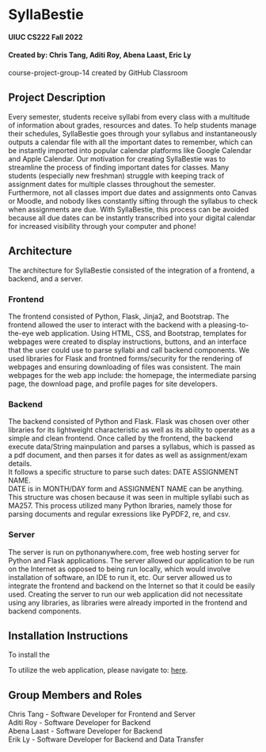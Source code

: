 # SyllaBestie
#### UIUC CS222 Fall 2022
#### Created by: Chris Tang, Aditi Roy, Abena Laast, Eric Ly
course-project-group-14 created by GitHub Classroom

## Project Description
Every semester, students receive syllabi from every class with a multitude of information about grades, resources and dates. To help students manage their schedules, SyllaBestie goes through your syllabus and instantaneously outputs a calendar file with all the important dates to remember, which can be instantly imported into popular calendar platforms like Google Calendar and Apple Calendar.  Our motivation for creating SyllaBestie was to streamline the process of finding important dates for classes.  Many students (especially new freshman) struggle with keeping track of assignment dates for multiple classes throughout the semester.  Furthermore, not all classes import due dates and assignments onto Canvas or Moodle, and nobody likes constantly sifting through the syllabus to check when assignments are due.  With SyllaBestie, this process can be avoided because all due dates can be instantly transcribed into your digital calendar for increased visibility through your computer and phone!

## Architecture
The architecture for SyllaBestie consisted of the integration of a frontend, a backend, and a server.

### Frontend
The frontend consisted of Python, Flask, Jinja2, and Bootstrap.  The frontend allowed the user to interact with the backend with a pleasing-to-the-eye web application.  Using HTML, CSS, and Bootstrap, templates for webpages were created to display instructions, buttons, and an interface that the user could use to parse syllabi and call backend components.  We used libraries for Flask and frontned forms/security for the rendering of webpages and ensuring downloading of files was consistent.  The main webpages for the web app include: the homepage, the intermediate parsing page, the download page, and profile pages for site developers.  

### Backend
The backend consisted of Python and Flask.  Flask was chosen over other libraries for its lightweight characteristic as well as its ability to operate as a simple and clean frontend.  Once called by the frontend, the backend execute data/String mainpulation and parses a syllabus, which is passed as a pdf document, and then parses it for dates as well as assignment/exam details.  
It follows a specific structure to parse such dates: DATE ASSIGNMENT NAME.  
DATE is in MONTH/DAY form and ASSIGNMENT NAME can be anything.  This structure was chosen because it was seen in multiple syllabi such as MA257.  This process utilized many Python lbraries, namely those for parsing documents and regular exressions like PyPDF2, re, and csv.  

### Server
The server is run on pythonanywhere.com, free web hosting server for Python and Flask applications.  The server allowed our application to be run on the Internet as opposed to being run locally, which would involve installation of software, an IDE to run it, etc.  Our server allowed us to integrate the frontend and backend on the Internet so that it could be easily used.  Creating the server to run our web application did not necessitate using any libraries, as libraries were already imported in the frontend and backend components.  

## Installation Instructions
To install the 

To utilize the web application, please navigate to: <a href="https://chtang.pythonanywhere.com" target="_blank">here</a>.

## Group Members and Roles
Chris Tang - Software Developer for Frontend and Server     
Aditi Roy - Software Developer for Backend   
Abena Laast - Software Developer for Backend   
Erik Ly - Software Developer for Backend and Data Transfer   
